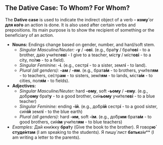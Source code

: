 ## The Dative Case: To Whom? For Whom?

The **Dative case** is used to indicate the indirect object of a verb – **кому́** or **для ко́го** an action is done. It is also used after certain verbs and prepositions. Its main purpose is to show the recipient of something or the beneficiary of an action.

* **Nouns:** Endings change based on gender, number, and hard/soft stem.
    * *Singular Masculine/Neuter:* **-у** / **-ові**. (e.g., бра́т**у** / бра́т**ові** - to a brother, да́ю учи́тел**еві** - I give to a teacher, мі́ст**у** / мі́ст**ові** - to a city, по́л**ю** - to a field).
    * *Singular Feminine:* **-і**. (e.g., сестр**і́** - to a sister, земл**і́** - to land).
    * *Plural (all genders):* **-ам** / **-ям**. (e.g., брат**а́м** - to brothers, учи́тел**ям** - to teachers, се́стр**ам** - to sisters, зем́л**ям** - to lands, міст**а́м** - to cities, пол**я́м** - to fields).
* **Adjectives:**
    * *Singular Masculine/Neuter:* hard **-ому**, soft **-ьому** / **-ему**. (e.g., до́бр**ому** бра́т**у** - to a good brother, си́н**ьому** учи́тел**еві** - to a blue teacher)
    * *Singular Feminine:* ending **-ій**. (e.g., до́бр**ій** сестр**і́** - to a good sister, си́н**ій** земл**і́** - to the blue earth)
    * *Plural (all genders):* hard **-им**, soft **-ім**. (e.g., до́бр**им** брат**а́м** - to good brothers, си́н**ім** учи́тел**ям** - to blue teachers)
* *Examples:* Дай кни́жку **бра́т**у (Give the book to the brother). Я говор**ю́** **студе́нтам** (I am speaking to the students). Я пишу́ лист **батьк**а́м** (I am writing a letter to the parents).